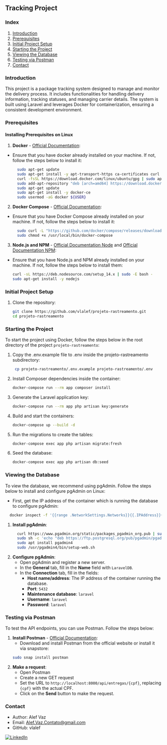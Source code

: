## Tracking Project

### Index
1. [Introduction](#introduction)
2. [Prerequisites](#prerequisites)
3. [Initial Project Setup](#initial-project-setup)
4. [Starting the Project](#starting-the-project)
5. [Viewing the Database](#viewing-the-database)
6. [Testing via Postman](#testing-via-postman)
7. [Contact](#contact)

### Introduction

This project is a package tracking system designed to manage and monitor the delivery process. It includes functionalities for handling delivery information, tracking statuses, and managing carrier details. The system is built using Laravel and leverages Docker for containerization, ensuring a consistent development environment.

### Prerequisites

#### Installing Prerequisites on Linux


1. **Docker** - [Official Documentation](https://docs.docker.com/engine/install/ubuntu/):
- Ensure that you have docker already installed on your machine. If not, follow the steps below to install it:
    ```sh
      sudo apt-get update
      sudo apt-get install -y apt-transport-https ca-certificates curl software-properties-common
      curl -fsSL https://download.docker.com/linux/ubuntu/gpg | sudo apt-key add -
      sudo add-apt-repository "deb [arch=amd64] https://download.docker.com/linux/ubuntu $(lsb_release -cs) stable"
      sudo apt-get update
      sudo apt-get install -y docker-ce
      sudo usermod -aG docker ${USER}
    ```

2. **Docker Compose** - [Official Documentation](https://docs.docker.com/compose/install/):
- Ensure that you have Docker Compose already installed on your machine. If not, follow the steps below to install it:
    ```sh
      sudo curl -L "https://github.com/docker/compose/releases/download/1.29.2/docker-compose-$(uname -s)-$(uname -m)" -o /usr/local/bin/docker-compose
      sudo chmod +x /usr/local/bin/docker-compose
    ```

3. **Node.js and NPM** - [Official Documentation Node](https://nodejs.org/en/download/package-manager/) and [Official Documentation NPM](https://docs.npmjs.com/downloading-and-installing-node-js-and-npm):
- Ensure that you have Node.js and NPM already installed on your machine. If not, follow the steps below to install them:
    ```sh
    curl -sL https://deb.nodesource.com/setup_14.x | sudo -E bash -
    sudo apt-get install -y nodejs
    ```

### Initial Project Setup

1. Clone the repository:
    ```sh
    git clone https://github.com/vlalef/projeto-rastreamento.git
    cd projeto-rastreamento
    ```

### Starting the Project

To start the project using Docker, follow the steps below in the root directory of the project `projeto-rastreamento`:

1. Copy the .env.example file to .env inside the projeto-rastreamento subdirectory:  
   ```sh
    cp projeto-rastreamento/.env.example projeto-rastreamento/.env
   ```
2. Install Composer dependencies inside the container:
    ```sh
    docker-compose run --rm app composer install
    ```

3. Generate the Laravel application key:
    ```sh
    docker-compose run --rm app php artisan key:generate
    ```

4. Build and start the containers:
    ```sh
    docker-compose up --build -d
    ```

5. Run the migrations to create the tables:
    ```sh
    docker-compose exec app php artisan migrate:fresh
    ```

6. Seed the database:
    ```sh
    docker-compose exec app php artisan db:seed
    ```

### Viewing the Database

To view the database, we recommend using pgAdmin. Follow the steps below to install and configure pgAdmin on Linux:
* First, get the IP address of the container which is running the database to configure pgAdmin:
```sh
  docker inspect -f '{{range .NetworkSettings.Networks}}{{.IPAddress}}{{end}}' CONTAINER_ID (laravel_db)
```
1. **Install pgAdmin**:
    ```sh
      curl https://www.pgadmin.org/static/packages_pgadmin_org.pub | sudo apt-key add
      sudo sh -c 'echo "deb https://ftp.postgresql.org/pub/pgadmin/pgadmin4/apt/$(lsb_release -cs) pgadmin4 main" > /etc/apt/sources.list.d/pgadmin4.list && apt update'
      sudo apt install pgadmin4
      sudo /usr/pgadmin4/bin/setup-web.sh
    ```
2. **Configure pgAdmin**:
   - Open pgAdmin and register a new server.
   - In the **General** tab, fill in the **Name** field with `LaravelDB`.
   - In the **Connection** tab, fill in the fields:
      - **Host name/address**: The IP address of the container running the database.
      - **Port**: `5432`
      - **Maintenance database**: `laravel`
      - **Username**: `laravel`
      - **Password**: `laravel`
### Testing via Postman
To test the API endpoints, you can use Postman. Follow the steps below:
1. **Install Postman** - [Official Documentation](https://www.postman.com/downloads/):
    - Download and install Postman from the official website or install it via snapstore:
    ```sh
    sudo snap install postman
    ```
2. **Make a request**:
    - Open Postman
    - Create a new GET request
    - Set the URL to `http://localhost:8000/api/entregas/{cpf}`, replacing `{cpf}` with the actual CPF.
    - Click on the **Send** button to make the request.
### Contact
- Author: Alef Vaz
- Email: Alef.Vaz.Contato@gmail.com
- GitHub: vlalef

[![LinkedIn][linkedin-shield]][linkedin-url]

[linkedin-shield]: https://img.shields.io/badge/-LinkedIn-black.svg?style=for-the-badge&logo=linkedin&colorB=555
[linkedin-url]: https://linkedin.com/in/alef-vaz
